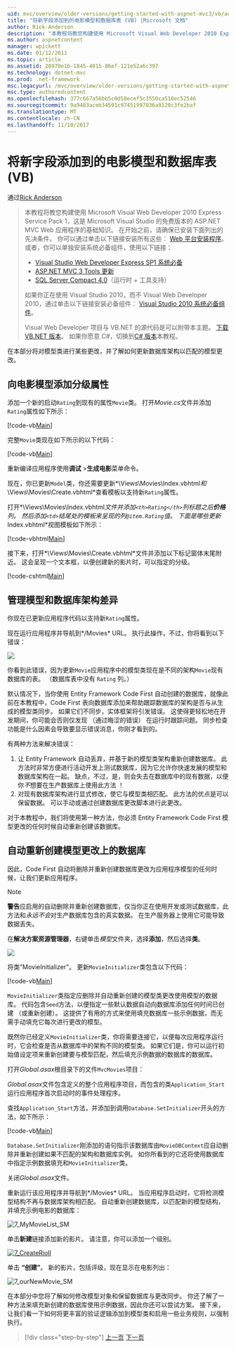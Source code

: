 ```yaml
---
uid: mvc/overview/older-versions/getting-started-with-aspnet-mvc3/vb/adding-a-new-field
title: "将新字段添加到的电影模型和数据库表 (VB) |Microsoft 文档"
author: Rick-Anderson
description: "本教程将教您构建使用 Microsoft Visual Web Developer 2010 Express Service Pack 1，这是一个 ASP.NET MVC Web 应用程序的基础知识..."
ms.author: aspnetcontent
manager: wpickett
ms.date: 01/12/2011
ms.topic: article
ms.assetid: 28970e1b-1845-4015-86ef-121e52a6c397
ms.technology: dotnet-mvc
ms.prod: .net-framework
msc.legacyurl: /mvc/overview/older-versions/getting-started-with-aspnet-mvc3/vb/adding-a-new-field
msc.type: authoredcontent
ms.openlocfilehash: 377c667a56bb5c0d58ecef5c3550ca510ec52546
ms.sourcegitcommit: 9a9483aceb34591c97451997036a9120c3fe2baf
ms.translationtype: MT
ms.contentlocale: zh-CN
ms.lasthandoff: 11/10/2017
---
```

<a name="adding-a-new-field-to-the-movie-model-and-database-table-vb"></a>将新字段添加到的电影模型和数据库表 (VB)
====================
通过[Rick Anderson](https://github.com/Rick-Anderson)

> 本教程将教您构建使用 Microsoft Visual Web Developer 2010 Express Service Pack 1，这是 Microsoft Visual Studio 的免费版本的 ASP.NET MVC Web 应用程序的基础知识。 在开始之前，请确保已安装下面列出的先决条件。 你可以通过单击以下链接安装所有这些： [Web 平台安装程序](https://www.microsoft.com/web/gallery/install.aspx?appid=VWD2010SP1Pack)。 或者，你可以单独安装系统必备组件，使用以下链接：
> 
> - [Visual Studio Web Developer Express SP1 系统必备](https://www.microsoft.com/web/gallery/install.aspx?appid=VWD2010SP1Pack)
> - [ASP.NET MVC 3 Tools 更新](https://www.microsoft.com/web/gallery/install.aspx?appsxml=&amp;appid=MVC3)
> - [SQL Server Compact 4.0](https://www.microsoft.com/web/gallery/install.aspx?appid=SQLCE;SQLCEVSTools_4_0)（运行时 + 工具支持）
> 
> 如果你正在使用 Visual Studio 2010，而不 Visual Web Developer 2010，通过单击以下链接安装必备组件： [Visual Studio 2010 系统必备组件](https://www.microsoft.com/web/gallery/install.aspx?appsxml=&amp;appid=VS2010SP1Pack)。
> 
> Visual Web Developer 项目与 VB.NET 的源代码是可以附带本主题。 [下载 VB.NET 版本](https://code.msdn.microsoft.com/Introduction-to-MVC-3-10d1b098)。 如果你愿意 C#，切换到[C# 版本](../cs/adding-a-new-field.md)本教程。


在本部分将对模型类进行某些更改，并了解如何更新数据库架构以匹配的模型更改。

## <a name="adding-a-rating-property-to-the-movie-model"></a>向电影模型添加分级属性

添加一个新的启动`Rating`到现有的属性`Movie`类。 打开*Movie.cs*文件并添加`Rating`属性如下所示：

[!code-vb[Main](adding-a-new-field/samples/sample1.vb)]

完整`Movie`类现在如下所示的以下代码：

[!code-vb[Main](adding-a-new-field/samples/sample2.vb)]

重新编译应用程序使用**调试** &gt;**生成电影**菜单命令。

现在，你已更新`Model`类，你还需要更新*\Views\Movies\Index.vbhtml*和*\Views\Movies\Create.vbhtml*查看模板以支持新`Rating`属性。

打开*\Views\Movies\Index.vbhtml*文件并添加`<th>Rating</th>`列标题之后**价格**列。 然后添加`<td>`结尾处的模板来呈现的列`@item.Rating`值。 下面是哪些更新*Index.vbhtml*视图模板如下所示：

[!code-vbhtml[Main](adding-a-new-field/samples/sample3.vbhtml)]

接下来，打开*\Views\Movies\Create.vbhtml*文件并添加以下标记窗体末尾附近。 这会呈现一个文本框，以便创建新的影片时，可以指定的分级。

[!code-cshtml[Main](adding-a-new-field/samples/sample4.cshtml)]

## <a name="managing-model-and-database-schema-differences"></a>管理模型和数据库架构差异

你现在已更新应用程序代码以支持新`Rating`属性。

现在运行应用程序并导航到*/Movies* URL。 执行此操作，不过，你将看到以下错误：

![](adding-a-new-field/_static/image1.png)

你看到此错误，因为更新`Movie`应用程序中的模型类现在是不同的架构`Movie`现有数据库的表。 （数据库表中没有 `Rating` 列。）

默认情况下，当你使用 Entity Framework Code First 自动创建的数据库，就像此前在本教程中，Code First 表向数据库添加来帮助跟踪数据库的架构是否与从生成的模型类同步。 如果它们不同步，实体框架将引发错误。 这使得更轻松地在开发期间，你可能会否则仅发现 （通过晦涩的错误） 在运行时跟踪问题。 同步检查功能是什么因素会导致要显示错误消息，你刚才看到的。

有两种方法来解决错误：

1. 让 Entity Framework 自动丢弃，并基于新的模型类架构重新创建数据库。 此方法时非常方便进行活动开发上测试数据库，因为它允许你快速发展的模型和数据库架构在一起。 缺点，不过，是，则会失去在数据库中的现有数据，以便你*不*想要在生产数据库上使用此方法 ！
2. 对现有数据库架构进行显式修改，使它与模型类相匹配。 此方法的优点是可以保留数据。 可以手动或通过创建数据库更改脚本进行此更改。

对于本教程中，我们将使用第一种方法，你必须 Entity Framework Code First 模型更改的任何时候自动重新创建该数据库。

## <a name="automatically-re-creating-the-database-on-model-changes"></a>自动重新创建模型更改上的数据库

因此，Code First 自动将删除并重新创建数据库更改为应用程序模型的任何时候，让我们更新应用程序。

> [!NOTE] 
> 
> **警告**应启用的自动删除并重新创建数据库，仅当你正在使用开发或测试数据库，此方法和*永远不会*对生产数据库包含的真实数据。 在生产服务器上使用它可能导致数据丢失。


在**解决方案资源管理器**，右键单击*模型*文件夹，选择**添加**，然后选择**类**。

![](adding-a-new-field/_static/image2.png)

将类&quot;MovieInitializer&quot;。 更新`MovieInitializer`类包含以下代码：

[!code-vb[Main](adding-a-new-field/samples/sample5.vb)]

`MovieInitializer`类指定应删除并自动重新创建的模型类更改使用模型的数据库。 代码包含`Seed`方法，以便指定一些默认数据自动向数据库添加任何时间已创建 （或重新创建）。 这提供了有用的方式来使用填充数据库一些示例数据，而无需手动填充它每次进行更改的模型。

既然你已经定义`MovieInitializer`类，你将需要连接它，以便每次应用程序运行时，它会检查是否从数据库中的架构不同的模型类。 如果它们是，你可以运行初始值设定项来重新创建要与模型匹配，然后填充示例数据的数据库的数据库。

打开*Global.asax*根目录下的文件`MvcMovies`项目：

*Global.asax*文件包含定义的整个应用程序项目，而包含的类`Application_Start`运行应用程序首次启动时的事件处理程序。

查找`Application_Start`方法，并添加到调用`Database.SetInitializer`开头的方法，如下所示：

[!code-vb[Main](adding-a-new-field/samples/sample6.vb)]

`Database.SetInitializer`刚添加的语句指示该数据库由`MovieDBContext`应自动删除并重新创建如果不匹配的架构和数据库实例。 如你所看到的它还将使用数据库中指定示例数据填充和`MovieInitializer`类。

关闭*Global.asax*文件。

重新运行该应用程序并导航到*/Movies* URL。 当应用程序启动时，它将检测模型结构不再与数据库架构相匹配。 自动重新创建数据库，以匹配新的模型结构，并填充示例电影的数据库：

![7_MyMovieList_SM](adding-a-new-field/_static/image3.png)

单击**新建**链接添加新的影片。 请注意，你可以添加一个级别。

[![7_CreateRioII](adding-a-new-field/_static/image5.png)](adding-a-new-field/_static/image4.png)

单击 **“创建”**。 新的影片，包括评级，现在显示在电影列出：

![7_ourNewMovie_SM](adding-a-new-field/_static/image6.png)

在本部分中您将了解如何修改模型对象和保留数据库与更改同步。 你还了解了一种方法来填充新创建的数据库使用示例数据，因此你还可以尝试方案。 接下来，让我们看一下如何将更丰富的验证逻辑添加到模型类和启用一些业务规则，以强制执行。

>[!div class="step-by-step"]
[上一页](examining-the-edit-methods-and-edit-view.md)
[下一页](adding-validation-to-the-model.md)
